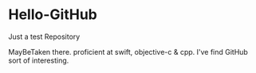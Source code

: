 # Hello-GitHub
Just a test Repository

MayBeTaken there.
proficient at swift, objective-c & cpp.
I've find GitHub sort of interesting.

